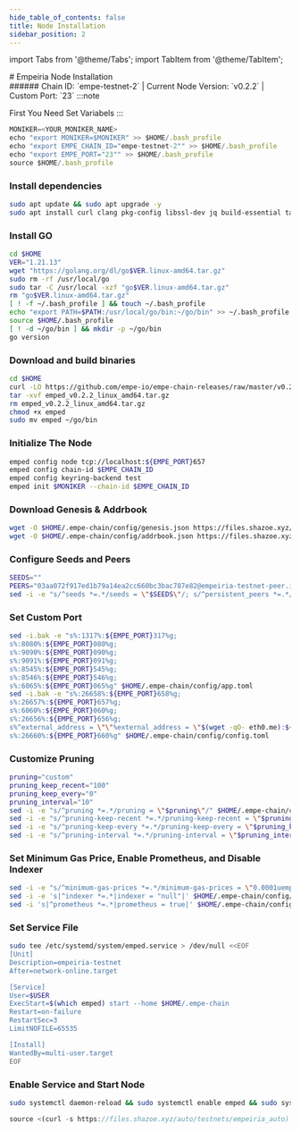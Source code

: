 ```yaml
---
hide_table_of_contents: false
title: Node Installation
sidebar_position: 2
---
```


import Tabs from '@theme/Tabs';
import TabItem from '@theme/TabItem';

<div className="h1-with-icon icon-empeiria">
# Empeiria Node Installation
</div>
###### Chain ID: `empe-testnet-2` | Current Node Version: `v0.2.2` | Custom Port: `23`

<Tabs>

  <TabItem value="manual Installation" label="Manual Installation">
:::note

First You Need Set Variabels
:::

```js
MONIKER=<YOUR_MONIKER_NAME>
echo "export MONIKER=$MONIKER" >> $HOME/.bash_profile
echo "export EMPE_CHAIN_ID="empe-testnet-2"" >> $HOME/.bash_profile
echo "export EMPE_PORT="23"" >> $HOME/.bash_profile
source $HOME/.bash_profile
```

### Install dependencies

```bash
sudo apt update && sudo apt upgrade -y
sudo apt install curl clang pkg-config libssl-dev jq build-essential tar wget  bsdmainutils git make ncdu gcc git jq htop tmux chrony liblz4-tool fail2ban -y
```

### Install GO

```bash
cd $HOME
VER="1.21.13"
wget "https://golang.org/dl/go$VER.linux-amd64.tar.gz"
sudo rm -rf /usr/local/go
sudo tar -C /usr/local -xzf "go$VER.linux-amd64.tar.gz"
rm "go$VER.linux-amd64.tar.gz"
[ ! -f ~/.bash_profile ] && touch ~/.bash_profile
echo "export PATH=$PATH:/usr/local/go/bin:~/go/bin" >> ~/.bash_profile
source $HOME/.bash_profile
[ ! -d ~/go/bin ] && mkdir -p ~/go/bin
go version
```

### Download and build binaries

```bash
cd $HOME
curl -LO https://github.com/empe-io/empe-chain-releases/raw/master/v0.2.2/emped_v0.2.2_linux_amd64.tar.gz
tar -xvf emped_v0.2.2_linux_amd64.tar.gz
rm emped_v0.2.2_linux_amd64.tar.gz
chmod +x emped
sudo mv emped ~/go/bin
```

### Initialize The Node

```bash
emped config node tcp://localhost:${EMPE_PORT}657
emped config chain-id $EMPE_CHAIN_ID
emped config keyring-backend test
emped init $MONIKER --chain-id $EMPE_CHAIN_ID
```

### Download Genesis & Addrbook

```bash
wget -O $HOME/.empe-chain/config/genesis.json https://files.shazoe.xyz/testnets/empeiria/genesis.json
wget -O $HOME/.empe-chain/config/addrbook.json https://files.shazoe.xyz/testnets/empeiria/addrbook.json
```

### Configure Seeds and Peers

```bash
SEEDS=""
PEERS="03aa072f917ed1b79a14ea2cc660bc3bac787e82@empeiria-testnet-peer.itrocket.net:28656,106b4f4e333bd04d2b93768dace23bae12ebc1b7@65.109.112.148:21156,a9cf0ffdef421d1f4f4a3e1573800f4ee6529773@136.243.13.36:29056,e058f20874c7ddf7d8dc8a6200ff6c7ee66098ba@65.109.93.124:29056,af1bae5ad434fc2188a1ef9bed23398492826896@193.34.212.80:11156,39e8aee22825a7fdf65a664282843ee13849b6f2@162.244.24.82:27656,2db322b41d26559476f929fda51bce06c3db8ba4@65.109.24.155:11256,38ca15d129e9f02ff4164649f1e8ba1325237e7f@194.163.145.153:26656,fec4ba35a0c58c29a101d728a5008370ac6fe7ed@116.202.150.231:28656,78f766310a83b6670023169b93f01d140566db79@65.109.83.40:29056"
sed -i -e "s/^seeds *=.*/seeds = \"$SEEDS\"/; s/^persistent_peers *=.*/persistent_peers = \"$PEERS\"/" $HOME/.empe-chain/config/config.toml
```

### Set Custom Port

```bash
sed -i.bak -e "s%:1317%:${EMPE_PORT}317%g;
s%:8080%:${EMPE_PORT}080%g;
s%:9090%:${EMPE_PORT}090%g;
s%:9091%:${EMPE_PORT}091%g;
s%:8545%:${EMPE_PORT}545%g;
s%:8546%:${EMPE_PORT}546%g;
s%:6065%:${EMPE_PORT}065%g" $HOME/.empe-chain/config/app.toml
sed -i.bak -e "s%:26658%:${EMPE_PORT}658%g;
s%:26657%:${EMPE_PORT}657%g;
s%:6060%:${EMPE_PORT}060%g;
s%:26656%:${EMPE_PORT}656%g;
s%^external_address = \"\"%external_address = \"$(wget -qO- eth0.me):${EMPE_PORT}656\"%;
s%:26660%:${EMPE_PORT}660%g" $HOME/.empe-chain/config/config.toml
```

### Customize Pruning

```bash
pruning="custom"
pruning_keep_recent="100"
pruning_keep_every="0"
pruning_interval="10"
sed -i -e "s/^pruning *=.*/pruning = \"$pruning\"/" $HOME/.empe-chain/config/app.toml
sed -i -e "s/^pruning-keep-recent *=.*/pruning-keep-recent = \"$pruning_keep_recent\"/" $HOME/.empe-chain/config/app.toml
sed -i -e "s/^pruning-keep-every *=.*/pruning-keep-every = \"$pruning_keep_every\"/" $HOME/.empe-chain/config/app.toml
sed -i -e "s/^pruning-interval *=.*/pruning-interval = \"$pruning_interval\"/" $HOME/.empe-chain/config/app.toml
```

### Set Minimum Gas Price, Enable Prometheus, and Disable Indexer

```bash
sed -i -e "s/^minimum-gas-prices *=.*/minimum-gas-prices = \"0.0001uempe\"/" $HOME/.empe-chain/config/app.toml
sed -i -e 's|^indexer *=.*|indexer = "null"|' $HOME/.empe-chain/config/config.toml
sed -i 's|^prometheus *=.*|prometheus = true|' $HOME/.empe-chain/config/config.toml
```

### Set Service File

```bash
sudo tee /etc/systemd/system/emped.service > /dev/null <<EOF
[Unit]
Description=empeiria-testnet
After=network-online.target

[Service]
User=$USER
ExecStart=$(which emped) start --home $HOME/.empe-chain
Restart=on-failure
RestartSec=3
LimitNOFILE=65535

[Install]
WantedBy=multi-user.target
EOF
```

### Enable Service and Start Node

```bash
sudo systemctl daemon-reload && sudo systemctl enable emped && sudo systemctl start emped && sudo journalctl -fu emped -o cat
```

  </TabItem>

  <TabItem value="auto installation" label="Auto Installation" default>

```js
source <(curl -s https://files.shazoe.xyz/auto/testnets/empeiria_auto)
```

  </TabItem>
</Tabs>
